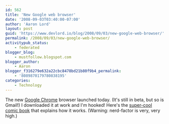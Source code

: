 ```yaml
---
id: 562
title: 'New Google web browser'
date: '2008-09-03T03:40:00-07:00'
author: 'Aaron Lord'
layout: post
guid: 'https://www.devlord.io/blog/2008/09/03/new-google-web-browser/'
permalink: /2008/09/03/new-google-web-browser/
activitypub_status:
    - federated
blogger_blog:
    - mustfollow.blogspot.com
blogger_author:
    - Aaron
blogger_f316279e632a22cbc8478bd21b80f9b4_permalink:
    - '8089870179780838195'
categories:
    - Technology
---
```


The new <a href="http://www.google.com/chrome">Google Chrome</a> browser launched today.  (It's still in beta, but so is Gmail!)   I downloaded it at work and I'm hooked!  Here's the <a href="http://blogoscoped.com/google-chrome/">super-cool comic book</a> that explains how it works.  (Warning: nerd-factor is very, very high.)<div class="blogger-post-footer"><img width='1' height='1' src='https://blogger.googleusercontent.com/tracker/2602771351651662379-8089870179780838195?l=mustfollow.blogspot.com' alt='' /></div>